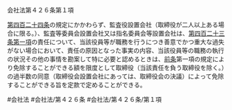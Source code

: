会社法第４２６条第１項

[第四百二十四条](会社法＿＿＿＿第４２４条)の規定にかかわらず、監査役設置会社（取締役が二人以上ある場合に限る。）、監査等委員会設置会社又は指名委員会等設置会社は、[第四百二十三条第一項](会社法＿＿＿＿第４２３条第１項)の責任について、当該役員等が職務を行うにつき善意でかつ重大な過失がない場合において、責任の原因となった事実の内容、当該役員等の職務の執行の状況その他の事情を勘案して特に必要と認めるときは、[前条](会社法＿＿＿＿第４２５条第１項)第一項の規定により免除することができる額を限度として取締役（当該責任を負う取締役を除く。）の過半数の同意（取締役会設置会社にあっては、取締役会の決議）によって免除することができる旨を定款で定めることができる。

#会社法
#会社法/第４２６条
#会社法/第４２６条/第１項

